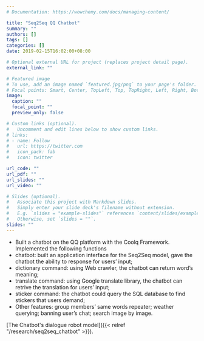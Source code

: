 ```yaml
---
# Documentation: https://wowchemy.com/docs/managing-content/

title: "Seq2Seq QQ Chatbot"
summary: ""
authors: []
tags: []
categories: []
date: 2019-02-15T16:02:00+08:00

# Optional external URL for project (replaces project detail page).
external_link: ""

# Featured image
# To use, add an image named `featured.jpg/png` to your page's folder.
# Focal points: Smart, Center, TopLeft, Top, TopRight, Left, Right, BottomLeft, Bottom, BottomRight.
image:
  caption: ""
  focal_point: ""
  preview_only: false

# Custom links (optional).
#   Uncomment and edit lines below to show custom links.
# links:
# - name: Follow
#   url: https://twitter.com
#   icon_pack: fab
#   icon: twitter

url_code: ""
url_pdf: ""
url_slides: ""
url_video: ""

# Slides (optional).
#   Associate this project with Markdown slides.
#   Simply enter your slide deck's filename without extension.
#   E.g. `slides = "example-slides"` references `content/slides/example-slides.md`.
#   Otherwise, set `slides = ""`.
slides: ""
---
```


- Built a chatbot on the QQ platform with the Coolq Framework. Implemented the following functions
- chatbot: built an application interface for the Seq2Seq model, gave the chatbot the ability to response for users’ input;
- dictionary command: using Web crawler, the chatbot can return word’s meaning;
- translate command: using Google translate library, the chatbot can retrive the translation for users’ input;
- sticker command: the chatbot could query the SQL database to find stickers that users demand;
- Other features: group members’ same words repeater; weather querying; banning user’s chat; search image by image.

[The Chatbot's dialogue robot model]({{< relref "/research/seq2seq_chatbot" >}}).
